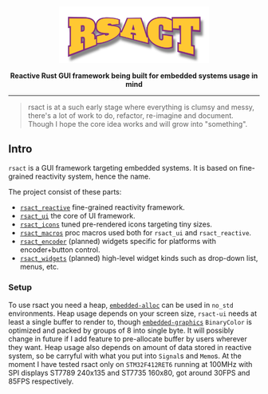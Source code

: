 <div align="center">
<img width=300 src="./rsact.png"></img>

__Reactive Rust GUI framework being built for embedded systems usage in mind__

<hr>

</div>

> rsact is at a such early stage where everything is clumsy and messy, there's a lot of work to do, refactor, re-imagine and document. Though I hope the core idea works and will grow into "something".

## Intro

`rsact` is a GUI framework targeting embedded systems. It is based on fine-grained reactivity system, hence the name.

The project consist of these parts:

- [`rsact_reactive`](./rsact-reactive/README.md) fine-grained reactivity framework.
- [`rsact_ui`](./rsact-ui/README.md) the core of UI framework.
- [`rsact_icons`](./rsact-icons/README.md) tuned pre-rendered icons targeting tiny sizes.
- [`rsact_macros`](./rsact-macros/README.md) proc macros used both for `rsact_ui` and `rsact_reactive`.
- [`rsact_encoder`](./rsact-encoder/README.md) (planned) widgets specific for platforms with encoder+button control.
- [`rsact_widgets`](./rsact-widgets/README.md) (planned) high-level widget kinds such as drop-down list, menus, etc.


### Setup

To use rsact you need a heap, [`embedded-alloc`](https://crates.io/crates/embedded-alloc) can be used in `no_std` environments. Heap usage depends on your screen size, `rsact-ui` needs at least a single buffer to render to, though [`embedded-graphics`](https://docs.rs/embedded-graphics/latest/embedded_graphics/) `BinaryColor` is optimized and packed by groups of 8 into single byte. It will possibly change in future if I add feature to pre-allocate buffer by users wherever they want. Heap usage also depends on amount of data stored in reactive system, so be carryful with what you put into `Signal`s and `Memo`s.
At the moment I have tested rsact only on `STM32F412RET6` running at 100MHz with SPI displays ST7789 240x135 and ST7735 160x80, got around 30FPS and 85FPS respectively.
